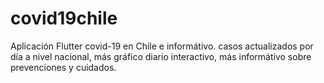 # covid19chile

Aplicación Flutter covid-19 en Chile e informátivo.
casos actualizados por día a nivel nacional, más gráfico diario interactivo, más informátivo sobre prevenciones y cuidados.
